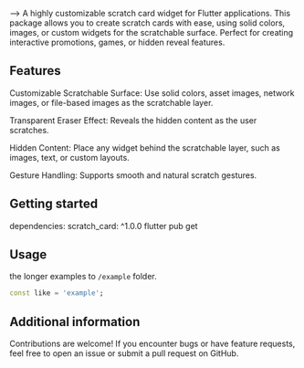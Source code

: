 
-->
A highly customizable scratch card widget for Flutter applications. This package allows you to create scratch cards with ease, using solid colors, images, or custom widgets for the scratchable surface. Perfect for creating interactive promotions, games, or hidden reveal features.

## Features

Customizable Scratchable Surface: Use solid colors, asset images, network images, or file-based images as the scratchable layer.

Transparent Eraser Effect: Reveals the hidden content as the user scratches.

Hidden Content: Place any widget behind the scratchable layer, such as images, text, or custom layouts.

Gesture Handling: Supports smooth and natural scratch gestures.

## Getting started

dependencies:
  scratch_card: ^1.0.0
  flutter pub get

## Usage

the longer examples
to `/example` folder.

```dart
const like = 'example';
```

## Additional information

Contributions are welcome! If you encounter bugs or have feature requests, feel free to open an issue or submit a pull request on GitHub.
